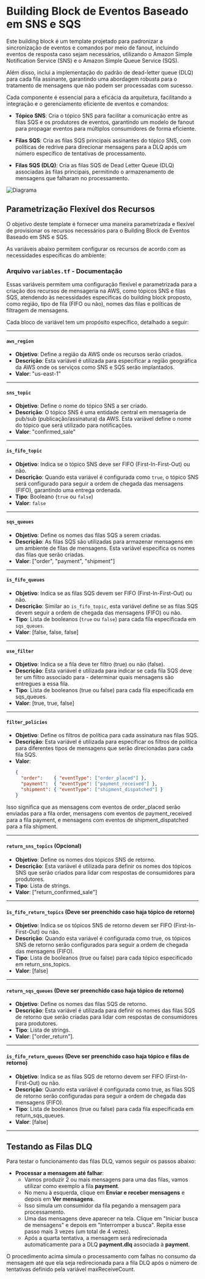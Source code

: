 # Building Block de Eventos Baseado em SNS e SQS

Este building block é um template projetado para padronizar a sincronização de eventos e comandos por meio de fanout, incluindo eventos de resposta caso sejam necessários, utilizando o Amazon Simple Notification Service (SNS) e o Amazon Simple Queue Service (SQS). 

Além disso, inclui a implementação do padrão de dead-letter queue (DLQ) para cada fila assinante, garantindo uma abordagem robusta para o tratamento de mensagens que não podem ser processadas com sucesso.

Cada componente é essencial para a eficácia da arquitetura, facilitando a integração e o gerenciamento eficiente de eventos e comandos:

- **Tópico SNS**: Cria o tópico SNS para facilitar a comunicação entre as filas SQS e os produtores de eventos, garantindo um modelo de fanout para propagar eventos para múltiplos consumidores de forma eficiente.

- **Filas SQS**: Cria as filas SQS principais assinantes do tópico SNS, com políticas de redrive para direcionar mensagens para a DLQ após um número específico de tentativas de processamento.

- **Filas SQS (DLQ)**: Cria as filas SQS de Dead Letter Queue (DLQ) associadas às filas principais, permitindo o armazenamento de mensagens que falharam no processamento.


![Diagrama](../diagramas/message.png)
  
## Parametrização Flexível dos Recursos

O objetivo deste template é fornecer uma maneira parametrizada e flexível de provisionar os recursos necessários para o Building Block de Eventos Baseado em SNS e SQS. 

As variáveis abaixo permitem configurar os recursos de acordo com as necessidades específicas do ambiente:


### Arquivo `variables.tf` - Documentação

Essas variáveis permitem uma configuração flexível e parametrizada para a criação dos recursos de mensageria na AWS, como tópicos SNS e filas SQS, atendendo às necessidades específicas do building block proposto, como região, tipo de fila (FIFO ou não), nomes das filas e políticas de filtragem de mensagens.

Cada bloco de variável tem um propósito específico, detalhado a seguir:

---

#### `aws_region`

- **Objetivo**: Define a região da AWS onde os recursos serão criados.
- **Descrição**: Esta variável é utilizada para especificar a região geográfica da AWS onde os serviços como SNS e SQS serão implantados.
- **Valor**: "us-east-1"
  
---

#### `sns_topic`

- **Objetivo**: Define o nome do tópico SNS a ser criado.
- **Descrição**: O tópico SNS é uma entidade central em mensageria de pub/sub (publicação/assinatura) da AWS. Esta variável define o nome do tópico que será utilizado para notificações.
- **Valor**: "confirmed_sale"
  
---

#### `is_fifo_topic`

- **Objetivo**: Indica se o tópico SNS deve ser FIFO (First-In-First-Out) ou não.
- **Descrição**: Quando esta variável é configurada como `true`, o tópico SNS será configurado para seguir a ordem de chegada das mensagens (FIFO), garantindo uma entrega ordenada.
- **Tipo**: Booleano (`true` ou `false`)
- **Valor**: `false`

---

#### `sqs_queues`

- **Objetivo**: Define os nomes das filas SQS a serem criadas.
- **Descrição**: As filas SQS são utilizadas para armazenar mensagens em um ambiente de filas de mensagens. Esta variável especifica os nomes das filas que serão criadas.
- **Valor**: ["order", "payment", "shipment"]

---

#### `is_fifo_queues`

- **Objetivo**: Indica se as filas SQS devem ser FIFO (First-In-First-Out) ou não.
- **Descrição**: Similar ao `is_fifo_topic`, esta variável define se as filas SQS devem seguir a ordem de chegada das mensagens (FIFO) ou não.
- **Tipo**: Lista de booleanos (`true` ou `false`) para cada fila especificada em `sqs_queues`.
- **Valor**: [false, false, false]

---

#### `use_filter`

- **Objetivo**: Indica se a fila deve ter filtro (true) ou não (false).
- **Descrição**: Esta variável é utilizada para indicar se cada fila SQS deve ter um filtro associado para - determinar quais mensagens são entregues a essa fila.
- **Tipo**: Lista de booleanos (true ou false) para cada fila especificada em sqs_queues.
- **Valor**: [true, true, false]

---

#### `filter_policies`

- **Objetivo**: Define os filtros de política para cada assinatura nas filas SQS.
- **Descrição**: Esta variável é utilizada para especificar os filtros de política para diferentes tipos de mensagens que serão direcionadas para cada fila SQS.
- **Valor**: 
  ```json
  {
    "order":    { "eventType": ["order_placed"] },
    "payment":  { "eventType": ["payment_received"] },
    "shipment": { "eventType": ["shipment_dispatched"] }
  }
  ```

Isso significa que as mensagens com eventos de order_placed serão enviadas para a fila order, mensagens com eventos de payment_received para a fila payment, e mensagens com eventos de shipment_dispatched para a fila shipment.

---

#### `return_sns_topics` (Opcional)

- **Objetivo**: Define os nomes dos tópicos SNS de retorno.
- **Descrição**: Esta variável é utilizada para definir os nomes dos tópicos SNS que serão criados para lidar com respostas de consumidores para produtores.
- **Tipo**: Lista de strings.
- **Valor**: ["return_confirmed_sale"]

---

#### `is_fifo_return_topics` (Deve ser preenchido caso haja tópico de retorno)

- **Objetivo**: Indica se os tópicos SNS de retorno devem ser FIFO (First-In-First-Out) ou não.
- **Descrição**: Quando esta variável é configurada como true, os tópicos SNS de retorno serão configurados para seguir a ordem de chegada das mensagens (FIFO).
- **Tipo**: Lista de booleanos (true ou false) para cada tópico especificado em return_sns_topics.
- **Valor**: [false]

---

#### `return_sqs_queues` (Deve ser preenchido caso haja tópico de retorno)

- **Objetivo**: Define os nomes das filas SQS de retorno.
- **Descrição**: Esta variável é utilizada para definir os nomes das filas SQS de retorno que serão criadas para lidar com respostas de consumidores para produtores.
- **Tipo**: Lista de strings.
- **Valor**: ["order_return"].

---

#### `is_fifo_return_queues` (Deve ser preenchido caso haja tópico e filas de retorno)

- **Objetivo**: Indica se as filas SQS de retorno devem ser FIFO (First-In-First-Out) ou não.
- **Descrição**: Quando esta variável é configurada como true, as filas SQS de retorno serão configuradas para seguir a ordem de chegada das mensagens (FIFO).
- **Tipo**: Lista de booleanos (true ou false) para cada fila especificada em return_sqs_queues.
- **Valor**: [false]

---

## Testando as Filas DLQ

Para testar o funcionamento das filas DLQ, vamos seguir os passos abaixo:

- **Processar a mensagem até falhar**:
  - Vamos produzir 2 ou mais mensagens para uma das filas, vamos utilizar como exemplo a fila **payment**.
  - No menu à esquerda, clique em **Enviar e receber mensagens** e depois em **Ver mensagens**.
  - Isso simula um consumidor da fila pegando a mensagem para processamento.
  - Uma das mensagens deve aparecer na tela. Clique em "Iniciar busca de mensagens" e depois em "Interromper a busca". Repita esse passo mais 3 vezes (um total de 4 vezes).
  - Após a quarta tentativa, a mensagem será redirecionada automaticamente para a DLQ **payment.dlq** associada à **payment**.

O procedimento acima simula o processamento com falhas no consumo da mensagem até que ela seja redirecionada para a fila DLQ após o número de tentativas definido pela variável maxReceiveCount.
